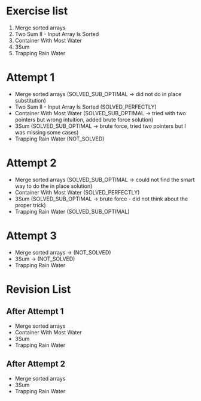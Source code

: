 # Exercise list
1. Merge sorted arrays
2. Two Sum II - Input Array Is Sorted
3. Container With Most Water
4. 3Sum
5. Trapping Rain Water

# Attempt 1
* Merge sorted arrays (SOLVED_SUB_OPTIMAL -> did not do in place substitution)
* Two Sum II - Input Array Is Sorted (SOLVED_PERFECTLY)
* Container With Most Water (SOLVED_SUB_OPTIMAL -> tried with two pointers but wrong intuition, added brute force solution)
* 3Sum (SOLVED_SUB_OPTIMAL -> brute force, tried two pointers but I was missing some cases)
* Trapping Rain Water (NOT_SOLVED)

# Attempt 2
* Merge sorted arrays (SOLVED_SUB_OPTIMAL -> could not find the smart way to do the in place solution)
* Container With Most Water (SOLVED_PERFECTLY)
* 3Sum (SOLVED_SUB_OPTIMAL -> brute force - did not think about the proper trick)
* Trapping Rain Water (SOLVED_SUB_OPTIMAL)

# Attempt 3
* Merge sorted arrays -> (NOT_SOLVED)
* 3Sum -> (NOT_SOLVED)
* Trapping Rain Water

# Revision List
## After Attempt 1
* Merge sorted arrays 
* Container With Most Water 
* 3Sum 
* Trapping Rain Water

## After Attempt 2
* Merge sorted arrays
* 3Sum
* Trapping Rain Water